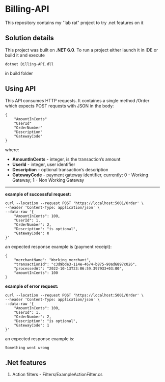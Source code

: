# Billing-API
This repository contains my "lab rat" project to try .net features on it

## Solution details

This project was built on **.NET 6.0**.
To run a project either launch it in IDE or build it and execute 

`dotnet Billing-API.dll`

in build folder

## Using API

This API consumes HTTP requests.
It containes a single method /Order which expects POST requests with JSON in the body:

```
{
    "AmountInCents"
    "UserId"
    "OrderNumber"
    "Description"
    "GatewayCode"
}
```

where:
- **AmountInCents** - integer, is the transaction’s amount
- **UserId** - integer, user identifier
- **Description** - optional transaction’s description
- **GatewayCode** - payment gateway identifier, currently: 0 - Working Gateway; 1 - Non Working Gateway

---

**example of successful request:**

```
curl --location --request POST 'https://localhost:5001/Order' \
--header 'Content-Type: application/json' \
--data-raw '{
    "AmountInCents": 100,
    "UserId": 1,
    "OrderNumber": 2,
    "Description": "is optional",
    "GatewayCode": 0
}'
```

an expected response example is (payment receipt):

```
{
    "merchantName": "Working merchant",
    "transactionId": "c3d9bde3-114e-4674-b875-90ad6897c026",
    "processedAt": "2022-10-13T23:06:59.397933+03:00",
    "amountInCents": 100
}
```

**example of error request:**

```
curl --location --request POST 'https://localhost:5001/Order' \
--header 'Content-Type: application/json' \
--data-raw '{
    "AmountInCents": 100,
    "UserId": 1,
    "OrderNumber": 2,
    "Description": "is optional",
    "GatewayCode": 1
}'
```

an expected response example is:

```
Something went wrong
```


## .Net features

1. Action filters - Filters/ExampleActionFilter.cs

